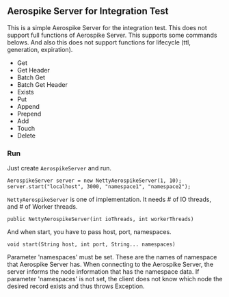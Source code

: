 ## Aerospike Server for Integration Test

This is a simple Aerospike Server for the integration test.
This does not support full functions of Aerospike Server. This supports some commands belows. And  also this does not support functions for lifecycle (ttl, generation, expiration).

* Get
* Get Header
* Batch Get
* Batch Get Header
* Exists
* Put
* Append
* Prepend
* Add
* Touch
* Delete

### Run
Just create `AerospikeServer` and run.
```
AerospikeServer server = new NettyAerospikeServer(1, 10);
server.start("localhost", 3000, "namespace1", "namespace2");
```
`NettyAerospikeServer` is one of implementation. It needs # of IO threads, and # of Worker threads.
```
public NettyAerospikeServer(int ioThreads, int workerThreads)
```
And when start, you have to pass host, port, namespaces.
```
void start(String host, int port, String... namespaces)
```
Parameter 'namespaces' must be set.
These are the names of namespace that Aerospike Server has.
When connecting to the Aerospike Server, the server informs the node information that has the namespace data.
If parameter 'namespaces' is not set, the client does not know which node the desired record exists and thus throws Exception.